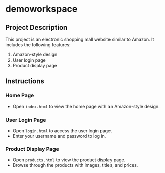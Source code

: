 # demoworkspace

## Project Description

This project is an electronic shopping mall website similar to Amazon. It includes the following features:
1. Amazon-style design
2. User login page
3. Product display page

## Instructions

### Home Page
- Open `index.html` to view the home page with an Amazon-style design.

### User Login Page
- Open `login.html` to access the user login page.
- Enter your username and password to log in.

### Product Display Page
- Open `products.html` to view the product display page.
- Browse through the products with images, titles, and prices.
